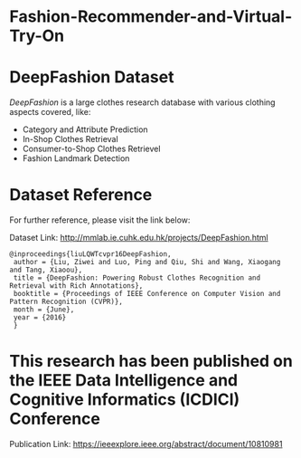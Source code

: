 # Fashion-Recommender-and-Virtual-Try-On


# DeepFashion Dataset

_DeepFashion_ is a large clothes research database with various clothing aspects covered, like:
- Category and Attribute Prediction
- In-Shop Clothes Retrieval
- Consumer-to-Shop Clothes Retrievel
- Fashion Landmark Detection


# Dataset Reference
For further reference, please visit the link below:

Dataset Link: http://mmlab.ie.cuhk.edu.hk/projects/DeepFashion.html

```
@inproceedings{liuLQWTcvpr16DeepFashion,
 author = {Liu, Ziwei and Luo, Ping and Qiu, Shi and Wang, Xiaogang and Tang, Xiaoou},
 title = {DeepFashion: Powering Robust Clothes Recognition and Retrieval with Rich Annotations},
 booktitle = {Proceedings of IEEE Conference on Computer Vision and Pattern Recognition (CVPR)},
 month = {June},
 year = {2016} 
 }
 ```
 
# This research has been published on the IEEE Data Intelligence and Cognitive Informatics (ICDICI) Conference

Publication Link: https://ieeexplore.ieee.org/abstract/document/10810981
<!---
# Google Drive Link (FOR CONTRIBUTORS)
https://drive.google.com/drive/folders/1FPqdFNZdLE5SBVcVGvY-GRUxg0BhXkBM?usp=sharing---!> 
